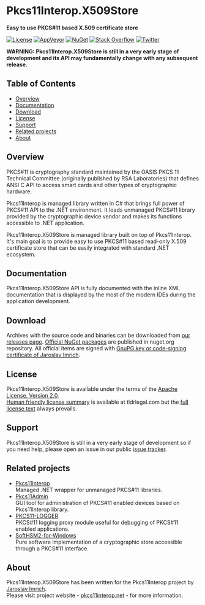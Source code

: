 Pkcs11Interop.X509Store
=======================
**Easy to use PKCS#11 based X.509 certificate store**

[![License](https://img.shields.io/badge/license-Apache%202.0-blue.svg)](https://github.com/Pkcs11Interop/Pkcs11Interop.X509Store/blob/master/LICENSE.md)
[![AppVeyor](https://ci.appveyor.com/api/projects/status/l5hr66s6dnmajh0y/branch/master?svg=true)](https://ci.appveyor.com/project/pkcs11interop/pkcs11interop-x509store/branch/master)
[![NuGet](https://img.shields.io/badge/nuget-pkcs11interop.x509store-blue.svg)](https://www.nuget.org/packages/Pkcs11Interop.X509Store/)
[![Stack Overflow](https://img.shields.io/badge/stack-pkcs11interop-blue.svg)](https://stackoverflow.com/questions/tagged/pkcs11interop)
[![Twitter](https://img.shields.io/badge/twitter-p11interop-blue.svg)](https://twitter.com/p11interop)

**WARNING: Pkcs11Interop.X509Store is still in a very early stage of development and its API may fundamentally change with any subsequent release.**

## Table of Contents

* [Overview](#overview)
* [Documentation](#documentation)
* [Download](#download)
* [License](#license)
* [Support](#support)
* [Related projects](#related-projects)
* [About](#about)

## Overview

PKCS#11 is cryptography standard maintained by the OASIS PKCS 11 Technical Committee (originally published by RSA Laboratories) that defines ANSI C API to access smart cards and other types of cryptographic hardware.

Pkcs11Interop is managed library written in C# that brings full power of PKCS#11 API to the .NET environment. It loads unmanaged PKCS#11 library provided by the cryptographic device vendor and makes its functions accessible to .NET application.

Pkcs11Interop.X509Store is managed library built on top of Pkcs11Interop. It's main goal is to provide easy to use PKCS#11 based read-only X.509 certificate store that can be easily integrated with standard .NET ecosystem.

## Documentation

Pkcs11Interop.X509Store API is fully documented with the inline XML documentation that is displayed by the most of the modern IDEs during the application development.

## Download

Archives with the source code and binaries can be downloaded from [our releases page](https://github.com/Pkcs11Interop/Pkcs11Interop.X509Store/releases/). [Official NuGet packages](https://www.nuget.org/packages/Pkcs11Interop.X509Store/) are published in nuget.org repository. All official items are signed with [GnuPG key or code-signing certificate of Jaroslav Imrich](https://www.jimrich.sk/crypto/).

## License

Pkcs11Interop.X509Store is available under the terms of the [Apache License, Version 2.0](http://www.apache.org/licenses/LICENSE-2.0).  
[Human friendly license summary](https://tldrlegal.com/l/apache2) is available at tldrlegal.com but the [full license text](LICENSE.md) always prevails.

## Support

Pkcs11Interop.X509Store is still in a very early stage of development so if you need help, please open an issue in our public [issue tracker](https://github.com/Pkcs11Interop/Pkcs11Interop.X509Store/issues).

## Related projects

* [Pkcs11Interop](http://www.pkcs11interop.net/)  
  Managed .NET wrapper for unmanaged PKCS#11 libraries.
* [Pkcs11Admin](http://www.pkcs11admin.net/)  
  GUI tool for administration of PKCS#11 enabled devices based on Pkcs11Interop library.
* [PKCS11-LOGGER](https://github.com/Pkcs11Interop/pkcs11-logger)  
  PKCS#11 logging proxy module useful for debugging of PKCS#11 enabled applications.
* [SoftHSM2-for-Windows](https://github.com/disig/SoftHSM2-for-Windows)  
  Pure software implementation of a cryptographic store accessible through a PKCS#11 interface.

## About

Pkcs11Interop.X509Store has been written for the Pkcs11Interop project by [Jaroslav Imrich](http://www.jimrich.sk).  
Please visit project website - [pkcs11interop.net](http://www.pkcs11interop.net) - for more information.
